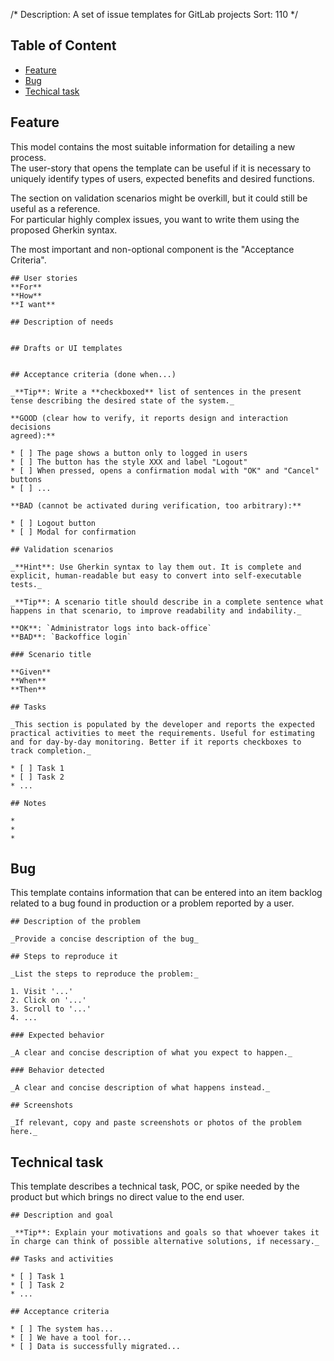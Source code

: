 /*
Description: A set of issue templates for GitLab projects
Sort: 110
*/

## Table of Content

- [Feature](#feature)
- [Bug](#bug)
- [Techical task](#technical-task)

## Feature

This model contains the most suitable information for detailing a new process.  
The user-story that opens the template can be useful if it is necessary to uniquely identify types of users, expected benefits and desired functions.

The section on validation scenarios might be overkill, but it could still be useful as a reference.  
For particular highly complex issues, you want to write them using the proposed Gherkin syntax.

The most important and non-optional component is the "Acceptance Criteria".

```
## User stories
**For**
**How**
**I want**

## Description of needs


## Drafts or UI templates


## Acceptance criteria (done when...)

_**Tip**: Write a **checkboxed** list of sentences in the present tense describing the desired state of the system._

**GOOD (clear how to verify, it reports design and interaction decisions
agreed):**

* [ ] The page shows a button only to logged in users
* [ ] The button has the style XXX and label "Logout"
* [ ] When pressed, opens a confirmation modal with "OK" and "Cancel" buttons
* [ ] ...

**BAD (cannot be activated during verification, too arbitrary):**

* [ ] Logout button
* [ ] Modal for confirmation

## Validation scenarios

_**Hint**: Use Gherkin syntax to lay them out. It is complete and explicit, human-readable but easy to convert into self-executable tests._

_**Tip**: A scenario title should describe in a complete sentence what happens in that scenario, to improve readability and indability._

**OK**: `Administrator logs into back-office`
**BAD**: `Backoffice login`

### Scenario title

**Given**
**When**
**Then**

## Tasks

_This section is populated by the developer and reports the expected practical activities to meet the requirements. Useful for estimating and for day-by-day monitoring. Better if it reports checkboxes to track completion._

* [ ] Task 1
* [ ] Task 2
* ...

## Notes

*
*
*
```

## Bug

This template contains information that can be entered into an item backlog related to a bug found in production or a problem reported by a user.

```
## Description of the problem

_Provide a concise description of the bug_

## Steps to reproduce it

_List the steps to reproduce the problem:_

1. Visit '...'
2. Click on '...'
3. Scroll to '...'
4. ...

### Expected behavior

_A clear and concise description of what you expect to happen._

### Behavior detected

_A clear and concise description of what happens instead._

## Screenshots

_If relevant, copy and paste screenshots or photos of the problem here._
```

## Technical task

This template describes a technical task, POC, or spike needed by the product but which brings no direct value to the end user.

```
## Description and goal

_**Tip**: Explain your motivations and goals so that whoever takes it in charge can think of possible alternative solutions, if necessary._

## Tasks and activities

* [ ] Task 1
* [ ] Task 2
* ...

## Acceptance criteria

* [ ] The system has...
* [ ] We have a tool for...
* [ ] Data is successfully migrated...
```

